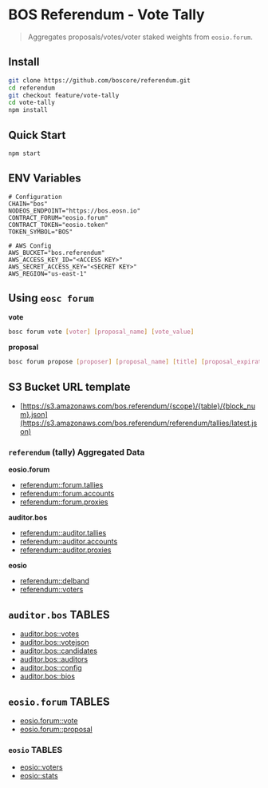 # BOS Referendum - Vote Tally

> Aggregates proposals/votes/voter staked weights from `eosio.forum`.

## Install

```bash
git clone https://github.com/boscore/referendum.git
cd referendum
git checkout feature/vote-tally
cd vote-tally
npm install
```

## Quick Start

```bash
npm start
```

## ENV Variables

```env
# Configuration
CHAIN="bos"
NODEOS_ENDPOINT="https://bos.eosn.io"
CONTRACT_FORUM="eosio.forum"
CONTRACT_TOKEN="eosio.token"
TOKEN_SYMBOL="BOS"

# AWS Config
AWS_BUCKET="bos.referendum"
AWS_ACCESS_KEY_ID="<ACCESS KEY>"
AWS_SECRET_ACCESS_KEY="<SECRET KEY>"
AWS_REGION="us-east-1"
```

## Using `eosc forum`

**vote**

```bash
bosc forum vote [voter] [proposal_name] [vote_value]
```

**proposal**

```bash
bosc forum propose [proposer] [proposal_name] [title] [proposal_expiration_date]
```

## S3 Bucket URL template

- [https://s3.amazonaws.com/bos.referendum/{scope}/{table}/{block_num}.json](https://s3.amazonaws.com/bos.referendum/referendum/tallies/latest.json)

### `referendum` (tally) Aggregated Data

**eosio.forum**
- [referendum::forum.tallies](https://s3.amazonaws.com/bos.referendum/referendum/forum.tallies/latest.json)
- [referendum::forum.accounts](https://s3.amazonaws.com/bos.referendum/referendum/forum.accounts/latest.json)
- [referendum::forum.proxies](https://s3.amazonaws.com/bos.referendum/referendum/forum.proxies/latest.json)

**auditor.bos**
- [referendum::auditor.tallies](https://s3.amazonaws.com/bos.referendum/referendum/auditor.tallies/latest.json)
- [referendum::auditor.accounts](https://s3.amazonaws.com/bos.referendum/referendum/auditor.accounts/latest.json)
- [referendum::auditor.proxies](https://s3.amazonaws.com/bos.referendum/referendum/auditor.proxies/latest.json)

**eosio**
- [referendum::delband](https://s3.amazonaws.com/bos.referendum/referendum/delband/latest.json)
- [referendum::voters](https://s3.amazonaws.com/bos.referendum/referendum/voters/latest.json)

## `auditor.bos` TABLES

- [auditor.bos::votes](https://s3.amazonaws.com/bos.referendum/auditor.bos/votes/latest.json)
- [auditor.bos::votejson](https://s3.amazonaws.com/bos.referendum/auditor.bos/votejson/latest.json)
- [auditor.bos::candidates](https://s3.amazonaws.com/bos.referendum/auditor.bos/candidates/latest.json)
- [auditor.bos::auditors](https://s3.amazonaws.com/bos.referendum/auditor.bos/auditors/latest.json)
- [auditor.bos::config](https://s3.amazonaws.com/bos.referendum/auditor.bos/config/latest.json)
- [auditor.bos::bios](https://s3.amazonaws.com/bos.referendum/auditor.bos/bios/latest.json)

## `eosio.forum` TABLES

- [eosio.forum::vote](https://s3.amazonaws.com/bos.referendum/eosio.forum/vote/latest.json)
- [eosio.forum::proposal](https://s3.amazonaws.com/bos.referendum/eosio.forum/proposal/latest.json)

### `eosio` TABLES

- [eosio::voters](https://s3.amazonaws.com/bos.referendum/eosio/voters/latest.json)
- [eosio::stats](https://s3.amazonaws.com/bos.referendum/eosio/stats/latest.json)